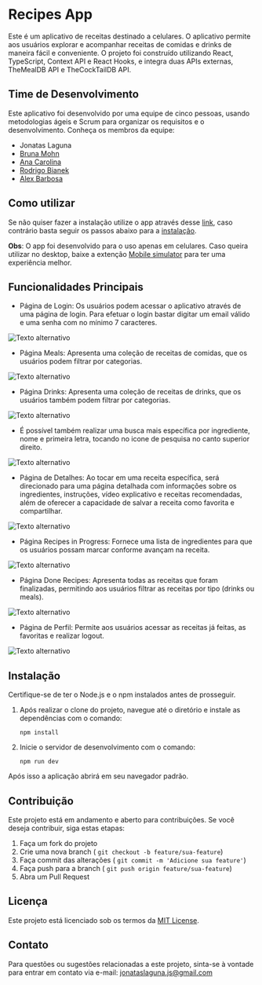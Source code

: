 # Recipes App

Este é um aplicativo de receitas destinado a celulares. 
O aplicativo permite aos usuários explorar e acompanhar receitas de comidas e drinks de maneira fácil e conveniente. O projeto foi construído utilizando React, TypeScript, Context API e React Hooks, e integra duas APIs externas, TheMealDB API e TheCockTailDB API.

## Time de Desenvolvimento

Este aplicativo foi desenvolvido por uma equipe de cinco pessoas, usando metodologias ágeis e Scrum para organizar os requisitos e o desenvolvimento. Conheça os membros da equipe: 

- Jonatas Laguna
- <a href="https://github.com/brunamohn">Bruna Mohn</a> 
- <a href="https://github.com/anacarolinaraca">Ana Carolina</a> 
- <a href="https://github.com/rodrigobianek">Rodrigo Bianek</a> 
- <a href="https://github.com/alex-vido">Alex Barbosa</a> 

## Como utilizar

Se não quiser fazer a instalação utilize o app através desse <a href="https://recipes-app-jonatas-laguna.vercel.app">link</a>, caso contrário basta seguir os passos abaixo para a [instalação](#instalação).

<strong> Obs</strong>: O app foi desenvolvido para o uso apenas em celulares. Caso queira utilizar no desktop, baixe a extenção <a href="https://chrome.google.com/webstore/detail/mobile-simulator-responsi/ckejmhbmlajgoklhgbapkiccekfoccmk?hl=pt-br">Mobile simulator</a> para ter uma experiência melhor.

## Funcionalidades Principais

- Página de Login: Os usuários podem acessar o aplicativo através de uma página de login. Para efetuar o login bastar digitar um email válido e uma senha com no mínimo 7 caracteres.

![Texto alternativo](/public/readme/login.png)

- Página Meals: Apresenta uma coleção de receitas de comidas, que os usuários podem filtrar por categorias.

![Texto alternativo](/public/readme/meals.png)

- Página Drinks: Apresenta uma coleção de receitas de drinks, que os usuários também podem filtrar por categorias.

![Texto alternativo](/public/readme/drinks.png)

- É possível também realizar uma busca mais específica por ingrediente, nome e primeira letra, tocando no icone de pesquisa no canto superior direito.

![Texto alternativo](/public/readme/search.png)

- Página de Detalhes: Ao tocar em uma receita específica, será direcionado para uma página detalhada com informações sobre os ingredientes, instruções, vídeo explicativo e receitas recomendadas, além de oferecer a capacidade de salvar a receita como favorita e compartilhar.

![Texto alternativo](/public/readme/details.png)

- Página Recipes in Progress: Fornece uma lista de ingredientes para que os usuários possam marcar conforme avançam na receita.

![Texto alternativo](/public/readme/inProgress.png)

- Página Done Recipes: Apresenta todas as receitas que foram finalizadas, permitindo aos usuários filtrar as receitas por tipo (drinks ou meals).

![Texto alternativo](/public/readme/doneRecipes.png)

- Página de Perfil: Permite aos usuários acessar as receitas já feitas, as favoritas e realizar logout.

![Texto alternativo](/public/readme/profile.png)

## Instalação

Certifique-se de ter o Node.js e o npm instalados antes de prosseguir.

1. Após realizar o clone do projeto, navegue até o diretório e instale as dependências com o comando:

       npm install

2. Inicie o servidor de desenvolvimento com o comando:

       npm run dev

Após isso a aplicação abrirá em seu navegador padrão.

## Contribuição

Este projeto está em andamento e aberto para contribuições. Se você deseja contribuir, siga estas etapas:

1. Faça um fork do projeto
2. Crie uma nova branch ( `git checkout -b feature/sua-feature`)
3. Faça commit das alterações ( `git commit -m 'Adicione sua feature'`)
4. Faça push para a branch ( `git push origin feature/sua-feature`)
5. Abra um Pull Request

## Licença

Este projeto está licenciado sob os termos da [MIT License](https://opensource.org/licenses/MIT).

## Contato

Para questões ou sugestões relacionadas a este projeto, sinta-se à vontade para entrar em contato via e-mail: [jonataslaguna.js@gmail.com](mailto:jonataslaguna.js@gmail.com)
